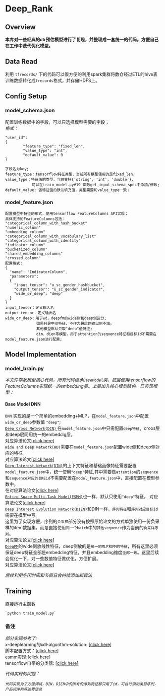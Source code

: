 # Deep_Rank

## Overview  

**本库对一些经典的ctr预估模型进行了复现，并整理成一套统一的代码。方便自己在工作中迭代优化模型。**  

## Data Read
利用 `tfrecords/` 下的代码可以很方便的利用spark集群将数仓经过ETL的hive表训练数据转化成`frecords`格式，并存储HDFS上。
      
## Config Setup
### model_schema.json   
配置训练数据中的字段，可以只选择模型需要的字段；  
*格式：*
  
    "user_id":     
    {  
            "feature_type": "fixed_len",  
            "value_type": "int",  
            "default_value": 0  
    }  
    
    字段名为key;  
    feature_type：tensorflow特征类型，当前所有模型使用的是fixed_len;  
    value_type：特征值的类型，当前支持{'string', 'int', 'double'},  
                可以在train_model.py#19 函数get_input_schema_spec中添加/修改;    
    default_value: 该特征值的默认填充值，类型需要和value_type一致；          

### model_feature.json   
 
    配置模型中特征的形式，使用tensorflow FeatureColumns API实现；    
    具体支持的FeatureColumns包括：  
    "categorical_column_with_hash_bucket"  
    "numeric_column"  
    "embedding_column"  
    "categorical_column_with_vocabulary_list"  
    "categorical_column_with_identity"  
    "indicator_column"  
    "bucketized_column"  
    "shared_embedding_columns"  
    "crossed_column"  
    配置格式：  
    {  
      "name": "IndicatorColumn",  
      "parameters":   
      {  
        "input_tensor": "u_sc_gender_hashbucket",  
        "output_tensor": "u_sc_gender_indicator",  
        "wide_or_deep": "deep"  
      }  
    }  
    input_tensor：定义输入名  
    output_tensor：定义输出名  
    wide_or_deep：用于wd，deepfm的wide侧和deep侧区分;    
                  如果只是中间特征，不作为最后的输出则不填;   
                  其他模型默认只取"deep"值特征;  
                  din，dien等模型，用于attention的sequence特征和目标id不需要在model_feature.json进行配置;    
        
## Model Implementation

### model_brain.py  
*本文件存放模型核心代码，所有代码继承`BaseModel`类，底层使用tensorflow的FeatureColumns实现统一的embedding层。上层加入核心模型结构。已实现模型：*  

#### Base Model DNN
`DNN` 实现的是一个简单的embedding+MLP，在`model_feature.json`中配置`wide_or_deep`参数值 `"deep"`;  
[`Deep Cross Network(DCN)` ](https://arxiv.org/abs/1708.05123)在`model_feature.json`中只需配置`deep特征`，croos层和deep层同用统一的embeddig层。    
对应算法论文[[click here]](https://arxiv.org/abs/1708.05123)   
[`Wide and Deep Network(WD)`](https://arxiv.org/abs/1606.07792)需要在`model_feature.json`配置wide侧和deep侧对应的特征。    
对应算法论文[[click here]](https://arxiv.org/abs/1606.07792)  
[`Deep Interest Network(DIN)`](https://arxiv.org/abs/1706.06978)的上下文特征和基础画像特征需要配置`model_feature.json`中，统一使用`"deep"`特征,其中需要做`attention`的`sequence`和`sequence对应的目标id`不需要配置在`model_feature.json`中，直接配置在模型参数中。  
在对应算法论文[[click here]](https://arxiv.org/abs/1706.06978)  
[`Entire Space Multi-Task Model(ESMM)`](https://arxiv.org/abs/1804.07931)也一样，默认只使用`"deep"`特征。 
对应算法论文[[click here]](https://arxiv.org/abs/1804.07931)  
[`Deep Interest Evolution Network(DIEN)`](https://arxiv.org/abs/1809.03672)和DIN一样，`序列特征`和`序列对应目标id`需要在模型中写。  
这里为了实现方便，序列的`负采样`部分没有按照原始论文的方式单独使用一份负采样的item数据集，而是直接使用`同一个batch`中的`其他sequence`作为当前的`负采样序列`。  
对应算法论文[[click here]](https://arxiv.org/abs/1809.03672)  
[`DeepFM`](https://arxiv.org/abs/1703.04247)的wide侧放线性特征，deep侧放的是`统一的MLP和FM的特征`，所有这里必须保证deep特征全部是embedding特征，并且embedding维度`全部一致`。这里后续会优化一下，对一些数值特征做优化，方便扩展。  
对应算法论文[[click here]](https://arxiv.org/abs/1703.04247)   
    
*后续利用空闲时间和节假日会持续添加新算法*

## Training

直接运行主函数 
  
    `python train_model.py`


### 备注

*部分实现参考了:*   
  x-deeplearning的xdl-algorithm-solution: [[click here]](https://github.com/alibaba/x-deeplearning/tree/master/xdl-algorithm-solution)   
  脚本配置方式：[[click here]](https://github.com/zhaoxin4data/atlas/tree/master/deeplearning/uciflowwd_train/config)  
  esmm实现:[[click here]](https://github.com/yangxudong/deeplearning/tree/master/esmm)   
  tensorflow自带的分类器: [[click here]](https://github.com/tensorflow/tensorflow/tree/master/tensorflow/python/estimator/canned)
  
  *代码实现的问题：* 
    
  *`代码实现为了方便调试，DIN，DIEN中的所有的序列特征都只用了id，可自行添加类目序列，产品词序列等边界信息`*